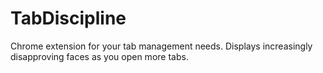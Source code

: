 TabDiscipline
===========

Chrome extension for your tab management needs. Displays increasingly disapproving faces as you open more tabs.